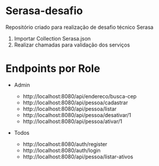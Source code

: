 # Serasa-desafio
Repositório criado para realização de desafio técnico Serasa

1. Importar Collection Serasa.json
2. Realizar chamadas para validação dos serviços

# Endpoints por Role
 * Admin  
    * http://localhost:8080/api/endereco/busca-cep
    * http://localhost:8080/api/pessoa/cadastrar
    * http://localhost:8080/api/pessoa/listar
    * http://localhost:8080/api/pessoa/desativar/1
    * http://localhost:8080/api/pessoa/ativar/1

 * Todos
    * http://localhost:8080/auth/register
    * http://localhost:8080/auth/login
    * http://localhost:8080/api/pessoa/listar-ativos


